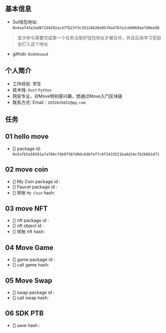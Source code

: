 ## 基本信息
- Sui钱包地址: `0x4aa743a3ad872d4292ac47fb23f3c35124626e0570a4787e2cb0960ae7d0ea98`
> 首次参与需要完成第一个任务注册好钱包地址才被合并，并且后续学习奖励会打入这个地址
- github: `DudeGuuud`

## 个人简介
- 工作经验: 学生
- 技术栈: `Rust` `Python`
- 网安专业，对Move特别感兴趣，想通过Move入门区块链
- 联系方式: Email：`2032635652@qq.com` 

## 任务

##   01 hello move  
- [] package id: `0x5afb5a50591a7a709cf4b97587d0dc6dbfeffc6f1433521ba8d14c7b26661d71`

##   02 move coin
- [] My Coin package id : 
- [] Faucet package id : 
- [] 转账 `My Coin` hash:

##   03 move NFT
- [] nft package id :
- [] nft object id : 
- [] 转账 nft  hash:

##   04 Move Game
- [] game package id :
- [] call game hash:

##   05 Move Swap
- [] swap package id :
- [] call swap hash:

##   06 SDK PTB
- [] save hash :
